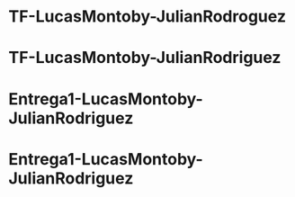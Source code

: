 <!-- # Proyecto integrantes:
# - Lucas Montoby
# - Julian Rodriguez -->
<!-- #Para crear un proyecto usamos el comando:
django-admin startproject "nombre del proyecto"

Para interactuar con el proyecto debemos acceder a él con el comando cd "nombre del proyecto".

Para crear una "app" o "modulo" aplicamos el comando:
python manage.py startapp "nombre de la app o modulo"

Para crear un modelo dentro de la app que creamos:
#Recordemos que el modelo es el encargado de comunicarse con la base de datos.

1) Ingresamos al archivo models.py

2) Declaramos una clase que heredará de Django models.Model quedando:
	class nombreclase(modles.Model)

3) Aquí ya seremos libres de ingresar todos los parametros que tendrá nuestra base de datos. 
La base de datos como la estructura de celdas de un excel, por lo que al crear una variable estaríamos
creando una columna:
	nombre = models.CharField(max_length=40)
		 #llamamos a la clase models que heredamos en primera instancia.
		 #y usamos el metodo CharField() que le indicará que la variable.
		 #tendrá alojada dentro de ella un string, acompañamos a esto.
		 #con un max_length para indicar el límite máximo de caracteres que tendrá.

Una vez creados todos los modelos que usaremos, nos dirigimos a los ajustes del proyecto y en la seccion de
INSTALLED_APPS agregamos la aplicación o modulo que acabamos de crear.

Tras agregar la aplicacion procedemos a migrar nuestros modelos a la base de datos, en este caso lo haremos con sqlite.
Lo hacemos con los comandos:

python manage.py makemigrations
# Al finalizar esta migración en la terminal se nos indicará dónde quedó alojado el archivo
#que contiene la estructura para crear la base de datos, el nombre de este archivo será muy importante para espeficifarlo 
#en el comando que veremos más adelante, mucho ojo que el archivo quedará con un _initial_ esa parte del nombre no la necesitamos.

python manage.py sqlmigrate nombre_app nombreclave_migracion
# Este comando recibe dos parametros, el primero es el nombre de la app que estamos creando
#y el segundo es el identificador clave de la migración que hicimos con el comando anterior

python manage.py migrate
#Por ultimo este comando es el que se encargará de migrar completamente todo lo que hicimos anteriormente a la base de datos del proyecto. -->
# TF-LucasMontoby-JulianRodroguez
# TF-LucasMontoby-JulianRodriguez
# Entrega1-LucasMontoby-JulianRodriguez
# Entrega1-LucasMontoby-JulianRodriguez
